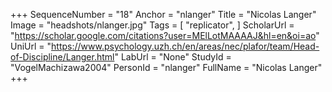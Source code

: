 +++
SequenceNumber = "18"
Anchor = "nlanger"
Title = "Nicolas Langer"
Image = "headshots/nlanger.jpg"
Tags = [ "replicator", ]
ScholarUrl = "https://scholar.google.com/citations?user=MElLotMAAAAJ&hl=en&oi=ao"
UniUrl = "https://www.psychology.uzh.ch/en/areas/nec/plafor/team/Head-of-Discipline/Langer.html"
LabUrl = "None"
StudyId = "VogelMachizawa2004"
PersonId = "nlanger"
FullName = "Nicolas Langer"
+++